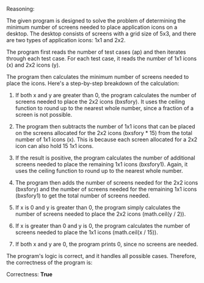 Reasoning:

The given program is designed to solve the problem of determining the minimum number of screens needed to place application icons on a desktop. The desktop consists of screens with a grid size of 5x3, and there are two types of application icons: 1x1 and 2x2.

The program first reads the number of test cases (ap) and then iterates through each test case. For each test case, it reads the number of 1x1 icons (x) and 2x2 icons (y).

The program then calculates the minimum number of screens needed to place the icons. Here's a step-by-step breakdown of the calculation:

1. If both x and y are greater than 0, the program calculates the number of screens needed to place the 2x2 icons (bxsfory). It uses the ceiling function to round up to the nearest whole number, since a fraction of a screen is not possible.

2. The program then subtracts the number of 1x1 icons that can be placed on the screens allocated for the 2x2 icons (bxsfory * 15) from the total number of 1x1 icons (x). This is because each screen allocated for a 2x2 icon can also hold 15 1x1 icons.

3. If the result is positive, the program calculates the number of additional screens needed to place the remaining 1x1 icons (bxsfory1). Again, it uses the ceiling function to round up to the nearest whole number.

4. The program then adds the number of screens needed for the 2x2 icons (bxsfory) and the number of screens needed for the remaining 1x1 icons (bxsfory1) to get the total number of screens needed.

5. If x is 0 and y is greater than 0, the program simply calculates the number of screens needed to place the 2x2 icons (math.ceil(y / 2)).

6. If x is greater than 0 and y is 0, the program calculates the number of screens needed to place the 1x1 icons (math.ceil(x / 15)).

7. If both x and y are 0, the program prints 0, since no screens are needed.

The program's logic is correct, and it handles all possible cases. Therefore, the correctness of the program is:

Correctness: **True**